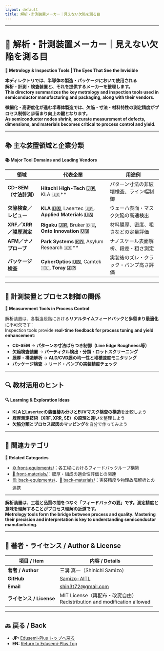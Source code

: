 ```yaml
---
layout: default
title: 解析・計測装置メーカー｜見えない欠陥を測る目
---
```


---

# 🔬 解析・計測装置メーカー｜見えない欠陥を測る目  
**🔬 Metrology & Inspection Tools | The Eyes That See the Invisible**

**本ディレクトリでは、半導体の製造・パッケージにおいて使用される**  
**解析・計測・検査装置と、それを提供するメーカーを整理します。**  
**This directory summarizes the key metrology and inspection tools used in semiconductor manufacturing and packaging, along with their vendors.**

**微細化・高密度化が進む半導体製造では、欠陥・寸法・材料特性の測定精度がプロセス制御と歩留まり向上の鍵となります。**  
**As semiconductor nodes shrink, accurate measurement of defects, dimensions, and materials becomes critical to process control and yield.**

---

## 📚 主な装置領域と企業分類  
**📚 Major Tool Domains and Leading Vendors**

| 領域 | 代表企業 | 用途例 |
|------|----------|--------|
| **CD-SEM（寸法計測）** | **Hitachi High-Tech 🇯🇵**, KLA 🇺🇸** | パターン寸法の非破壊検査、ライン幅制御 |
| **欠陥検査／レビュー** | **KLA 🇺🇸**, Lasertec 🇯🇵**, Applied Materials 🇺🇸** | ウェーハ表面・マスク欠陥の高速検出 |
| **XRF／XRR／膜厚測定** | **Rigaku 🇯🇵**, Bruker 🇩🇪**, Onto Innovation 🇺🇸** | 材料膜厚、密度、粗さなどの定量評価 |
| **AFM／ナノプローブ** | **Park Systems 🇰🇷**, Asylum Research 🇺🇸** | ナノスケール表面解析、段差・粗さ測定 |
| **パッケージ検査** | **CyberOptics 🇺🇸**, Camtek 🇮🇱**, Toray 🇯🇵** | 実装後のズレ・クラック・バンプ高さ評価

---

## 🧩 計測装置とプロセス制御の関係  
**🧩 Measurement Tools in Process Control**

解析装置は、各製造段階における**リアルタイムフィードバックと歩留まり最適化**に不可欠です：  
Inspection tools provide **real-time feedback for process tuning and yield enhancement**:

- **CD-SEM** → **パターンの寸法ばらつき制御（Line Edge Roughness等）**  
- **欠陥検査装置** → **パーティクル検出・分類・ロットスクリーニング**  
- **膜厚・構造解析** → **ALD/CVD膜の均一性と堆積速度モニタリング**  
- **パッケージ検査** → **リード・バンプの実装精度チェック**

---

## 🔍 教材活用のヒント  
**🔍 Learning & Exploration Ideas**

- **KLAとLasertecの装置棲み分けとEUVマスク検査の構造**を比較しよう  
- **膜厚測定技術（XRF, XRR, SE）の原理と違い**を整理しよう  
- **欠陥分類とプロセス起因のマッピング**を自分で作ってみよう

---

## 📎 関連カテゴリ  
**📎 Related Categories**

- [⚙️ front-equipments/](../front-equipments/)：各工程におけるフィードバックループ構築  
- [🧪 front-materials/](../front-materials/)：膜厚・組成の適合性評価との関連  
- [🏗️ back-equipments/](../back-equipments/)、[🧯 back-materials/](../back-materials/)：実装精度や物理故障解析との連携

---

**解析装置は、工程と品質の間をつなぐ「フィードバックの要」です。測定精度と意味を理解することがプロセス理解の近道です。**  
**Metrology tools form the bridge between process and quality. Mastering their precision and interpretation is key to understanding semiconductor manufacturing.**

---

## 👤 **著者・ライセンス / Author & License**

| **項目 / Item** | **内容 / Details** |
|-----------------|--------------------|
| **著者 / Author** | 三溝 真一（Shinichi Samizo） |
| **GitHub** | [Samizo-AITL](https://github.com/Samizo-AITL) |
| **Email** | [shin3t72@gmail.com](mailto:shin3t72@gmail.com) |
| **ライセンス / License** | MIT License（再配布・改変自由）<br>Redistribution and modification allowed |

---

## 🔙 戻る / Back
- **JP:** [Edusemi-Plus トップへ戻る](https://samizo-aitl.github.io/Edusemi-Plus/index.html)  
- **EN:** [Return to Edusemi-Plus Top](https://samizo-aitl.github.io/Edusemi-Plus/index.html)
